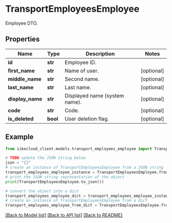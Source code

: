 # TransportEmployeesEmployee

Employee DTO.

## Properties

Name | Type | Description | Notes
------------ | ------------- | ------------- | -------------
**id** | **str** | Employee ID. | 
**first_name** | **str** | Name of user. | [optional] 
**middle_name** | **str** | Second name. | [optional] 
**last_name** | **str** | Last name. | [optional] 
**display_name** | **str** | Displayed name (system name). | [optional] 
**code** | **str** | Code. | [optional] 
**is_deleted** | **bool** | User deletion flag. | [optional] 

## Example

```python
from iikocloud_client.models.transport_employees_employee import TransportEmployeesEmployee

# TODO update the JSON string below
json = "{}"
# create an instance of TransportEmployeesEmployee from a JSON string
transport_employees_employee_instance = TransportEmployeesEmployee.from_json(json)
# print the JSON string representation of the object
print(TransportEmployeesEmployee.to_json())

# convert the object into a dict
transport_employees_employee_dict = transport_employees_employee_instance.to_dict()
# create an instance of TransportEmployeesEmployee from a dict
transport_employees_employee_from_dict = TransportEmployeesEmployee.from_dict(transport_employees_employee_dict)
```
[[Back to Model list]](../README.md#documentation-for-models) [[Back to API list]](../README.md#documentation-for-api-endpoints) [[Back to README]](../README.md)


